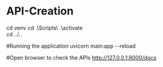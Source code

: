 # API-Creation

cd venv
cd .\Scripts\ 
.\activate  
cd ../..


#Running the application
uvicorn main:app --reload

#Open browser to check the APIs 
http://127.0.0.1:8000/docs 
